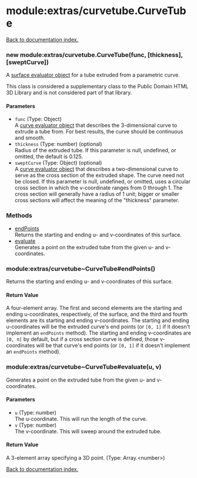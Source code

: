 # module:extras/curvetube.CurveTube

[Back to documentation index.](index.md)

<a name='extras_curvetube.CurveTube'></a>
### new module:extras/curvetube.CurveTube(func, [thickness], [sweptCurve])

A <a href="Surface.md">surface evaluator object</a> for a tube extruded from a parametric curve.

This class is considered a supplementary class to the
Public Domain HTML 3D Library and is not considered part of that
library.

#### Parameters

* `func` (Type: Object)<br>A <a href="Curve.md">curve evaluator object</a> that describes the 3-dimensional curve to extrude a tube from. For best results, the curve should be continuous and smooth.
* `thickness` (Type: number) (optional)<br>Radius of the extruded tube. If this parameter is null, undefined, or omitted, the default is 0.125.
* `sweptCurve` (Type: Object) (optional)<br>A <a href="Curve.md">curve evaluator object</a> that describes a two-dimensional curve to serve as the cross section of the extruded shape. The curve need not be closed. If this parameter is null, undefined, or omitted, uses a circular cross section in which the v-coordinate ranges from 0 through 1. The cross section will generally have a radius of 1 unit; bigger or smaller cross sections will affect the meaning of the "thickness" parameter.

### Methods

* [endPoints](#extras_curvetube_CurveTube_endPoints)<br>Returns the starting and ending u- and v-coordinates of this surface.
* [evaluate](#extras_curvetube_CurveTube_evaluate)<br>Generates a point on the extruded tube from the given u- and v-coordinates.

<a name='extras_curvetube_CurveTube_endPoints'></a>
### module:extras/curvetube~CurveTube#endPoints()

Returns the starting and ending u- and v-coordinates of this surface.

#### Return Value

A four-element array. The first and second
elements are the starting and ending u-coordinates, respectively, of the surface, and the third
and fourth elements are its starting and ending v-coordinates.
The starting and ending u-coordinates will be the extruded curve's end points (or <code>[0, 1]</code>
if it doesn't implement an <code>endPoints</code> method).
The starting and ending v-coordinates are <code>[0, &pi;]</code> by default, but if a cross
section curve is defined, those v-coordinates will be that curve's end points (or <code>[0, 1]</code>
if it doesn't implement an <code>endPoints</code> method).

<a name='extras_curvetube_CurveTube_evaluate'></a>
### module:extras/curvetube~CurveTube#evaluate(u, v)

Generates a point on the extruded tube from the given u- and v-coordinates.

#### Parameters

* `u` (Type: number)<br>The u-coordinate. This will run the length of the curve.
* `v` (Type: number)<br>The v-coordinate. This will sweep around the extruded tube.

#### Return Value

A 3-element array specifying a 3D point. (Type: Array.&lt;number>)

[Back to documentation index.](index.md)
